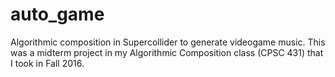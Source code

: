 # auto_game
Algorithmic composition in Supercollider to generate videogame music.
This was a midterm project in my Algorithmic Composition class (CPSC 431) that I took in Fall 2016.
